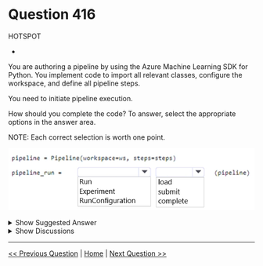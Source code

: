 # Question 416

HOTSPOT

-

You are authoring a pipeline by using the Azure Machine Learning SDK for Python. You implement code to import all relevant classes, configure the workspace, and define all pipeline steps.

You need to initiate pipeline execution.

How should you complete the code? To answer, select the appropriate options in the answer area.

NOTE: Each correct selection is worth one point.

![Question Image](../images/q416_q_image443.png)

<details>
  <summary>Show Suggested Answer</summary>

<img src="../images/q416_ans_0_image444.png" alt="Answer Image"><br>

</details>

<details>
  <summary>Show Discussions</summary>

<blockquote><p><strong>onurag</strong> <code>(Mon 07 Oct 2024 17:12)</code> - <em>Upvotes: 1</em></p><p>correct</p></blockquote>
<blockquote><p><strong>Tommo565</strong> <code>(Thu 23 Mar 2023 16:40)</code> - <em>Upvotes: 2</em></p><p>Correct: https://learn.microsoft.com/en-us/azure/machine-learning/v1/how-to-create-machine-learning-pipelines#submit-the-pipeline</p></blockquote>

</details>

---

[<< Previous Question](question_415.md) | [Home](/index.md) | [Next Question >>](question_417.md)
